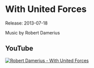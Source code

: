 # With United Forces
Release: 2013-07-18

Music by Robert Damerius

## YouTube

[![Robert Damerius - With United Forces](https://img.youtube.com/vi/useZh4L3fp4/0.jpg)](https://www.youtube.com/watch?v=useZh4L3fp4)

